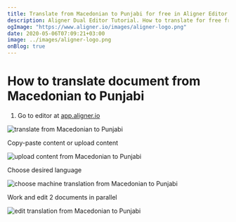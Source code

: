 ```yaml
---
title: Translate from Macedonian to Punjabi for free in Aligner Editor
description: Aligner Dual Editor Tutorial. How to translate for free from Macedonian to Punjabi. Aligner is multilingual document management platform. 
ogImage: "https://www.aligner.io/images/aligner-logo.png"
date: 2020-05-06T07:09:21+03:00
image: ../images/aligner-logo.png
onBlog: true
---
```


# How to translate document from Macedonian to Punjabi

1. Go to editor at [app.aligner.io](https://app.aligner.io "Aligner App web page")

![translate from Macedonian to Punjabi](../aligner-blank-editor.png "translate from Macedonian to Punjabi")

Copy-paste content or upload content

![upload content from Macedonian to Punjabi](../aligner-uploaded-document.png "upload content from Macedonian to Punjabi")

Choose desired language

![choose machine translation from Macedonian to Punjabi](../aligner-language-dropdown.png "choose machine translation from Macedonian to Punjabi")

Work and edit 2 documents in parallel

![edit translation from Macedonian to Punjabi](../aligner-double-sitded-editor.png "edit translation from Macedonian to Punjabi")

